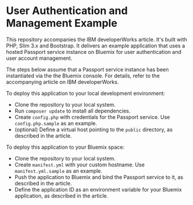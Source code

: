 # User Authentication and Management Example

This repository accompanies the IBM developerWorks article. It's built with PHP, Slim 3.x and Bootstrap. It delivers an example application that uses a hosted Passport service instance on Bluemix for user authentication and user account management. 

The steps below assume that a Passport service instance has been instantiated via the the Bluemix console. For details, refer to the accompanying article on IBM developerWorks.

To deploy this application to your local development environment:

 * Clone the repository to your local system.
 * Run `composer update` to install all dependencies.
 * Create `config.php` with credentials for the Passport service. Use `config.php.sample` as an example.
 * (optional) Define a virtual host pointing to the `public` directory, as described in the article.
 
To deploy this application to your Bluemix space:

 * Clone the repository to your local system.
 * Create `manifest.yml` with your custom hostname. Use `manifest.yml.sample` as an example.
 * Push the application to Bluemix and bind the Passport service to it, as described in the article.
 * Define the application ID as an environment variable for your Bluemix application, as described in the article.